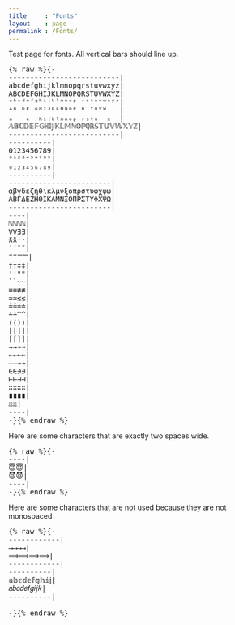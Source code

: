 ```yaml
---
title     : "Fonts"
layout    : page
permalink : /Fonts/
---
```


Test page for fonts. All vertical bars should line up.

<pre class="Agda">{% raw %}<a id="136" class="Comment">{-
--------------------------|
abcdefghijklmnopqrstuvwxyz|
ABCDEFGHIJKLMNOPQRSTUVWXYZ|
ᵃᵇᶜᵈᵉᶠᵍʰⁱʲᵏˡᵐⁿᵒᵖ ʳˢᵗᵘᵛʷˣʸᶻ|
ᴬᴮ ᴰᴱ ᴳᴴᴵᴶᴷᴸᴹᴺᴼᴾ ᴿ ᵀᵁⱽᵂ   |
ₐ   ₑ  ₕᵢⱼₖₗₘₙₒₚ ᵣₛₜᵤ  ₓ  |
𝔸𝔹ℂ𝔻𝔼𝔽𝔾ℍ𝕀𝕁𝕂𝕃𝕄ℕ𝕆ℙℚℝ𝕊𝕋𝕌𝕍𝕎𝕏𝕐ℤ|
--------------------------|
----------|
0123456789|
⁰¹²³⁴⁵⁶⁷⁸⁹|
₀₁₂₃₄₅₆₇₈₉|
----------|
------------------------|
αβγδεζηθικλμνξοπρστυφχψω|
ΑΒΓΔΕΖΗΘΙΚΛΜΝΞΟΠΡΣΤΥΦΧΨΩ|
------------------------|
----|
ℕℕℕℕ|
∀∀∃∃|
ƛƛ··|
′′″″|
‴‴⁗⁗|
††‡‡|
&#39;&#39;&quot;&quot;|
``~~|
≡≡≢≢|
≃≃≲≲|
≟≟≐≐|
∸∸^^|
⟨⟨⟩⟩|
⌊⌊⌋⌋|
⌈⌈⌉⌉|
→→⇒⇒|
←←⇐⇐|
——↠↠|
∈∈∋∋|
⊢⊢⊣⊣|
∷∷∷∷|
∎∎∎∎|
⦂⦂⦂⦂|
----|
-}</a>{% endraw %}</pre>

Here are some characters that are exactly two spaces wide.
<pre class="Agda">{% raw %}<a id="764" class="Comment">{-
----|
😇😇|
😈😈|
----|
-}</a>{% endraw %}</pre>

Here are some characters that are not used because they are not monospaced.

<pre class="Agda">{% raw %}<a id="892" class="Comment">{-
------------|
⟶⟶⟶⟶|
⟹⟹⟹⟹|
------------|
----------|
𝕒𝕓𝕔𝕕𝕖𝕗𝕘𝕙𝕚𝕛|
𝑎𝑏𝑐𝑑𝑒𝑓𝑔𝑖𝑗𝑘|
----------|

-}</a>{% endraw %}</pre>
